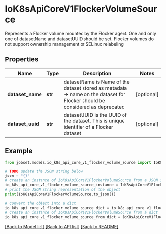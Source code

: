 # IoK8sApiCoreV1FlockerVolumeSource

Represents a Flocker volume mounted by the Flocker agent. One and only one of datasetName and datasetUUID should be set. Flocker volumes do not support ownership management or SELinux relabeling.

## Properties

Name | Type | Description | Notes
------------ | ------------- | ------------- | -------------
**dataset_name** | **str** | datasetName is Name of the dataset stored as metadata -&gt; name on the dataset for Flocker should be considered as deprecated | [optional] 
**dataset_uuid** | **str** | datasetUUID is the UUID of the dataset. This is unique identifier of a Flocker dataset | [optional] 

## Example

```python
from jobset.models.io_k8s_api_core_v1_flocker_volume_source import IoK8sApiCoreV1FlockerVolumeSource

# TODO update the JSON string below
json = "{}"
# create an instance of IoK8sApiCoreV1FlockerVolumeSource from a JSON string
io_k8s_api_core_v1_flocker_volume_source_instance = IoK8sApiCoreV1FlockerVolumeSource.from_json(json)
# print the JSON string representation of the object
print(IoK8sApiCoreV1FlockerVolumeSource.to_json())

# convert the object into a dict
io_k8s_api_core_v1_flocker_volume_source_dict = io_k8s_api_core_v1_flocker_volume_source_instance.to_dict()
# create an instance of IoK8sApiCoreV1FlockerVolumeSource from a dict
io_k8s_api_core_v1_flocker_volume_source_from_dict = IoK8sApiCoreV1FlockerVolumeSource.from_dict(io_k8s_api_core_v1_flocker_volume_source_dict)
```
[[Back to Model list]](../README.md#documentation-for-models) [[Back to API list]](../README.md#documentation-for-api-endpoints) [[Back to README]](../README.md)


